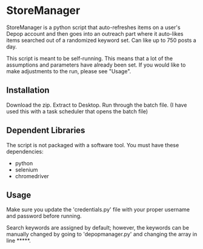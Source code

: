 # StoreManager

StoreManager is a python script that auto-refreshes items on a user's Depop account and then goes into an outreach part where it auto-likes items searched out of a randomized keyword set. Can like up to 750 posts a day.

This script is meant to be self-running. This means that a lot of the assumptions and parameters have already been set. If you would like to make adjustments to the run, please see "Usage".

## Installation

Download the zip.
Extract to Desktop.
Run through the batch file. (I have used this with a task scheduler that opens the batch file)

## Dependent Libraries

The script is not packaged with a software tool. 
You must have these dependencies:
 - python
 - selenium
 - chromedriver 

## Usage

Make sure you update the 'credentials.py' file with your proper username and password before running.

Search keywords are assigned by default; however, the keywords can be manually changed by going to 'depopmanager.py' and changing the array in line *****.
